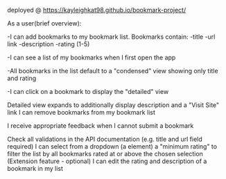 deployed @ https://kayleighkat98.github.io/bookmark-project/

As a user(brief overview):

-I can add bookmarks to my bookmark list. Bookmarks contain: -title -url link -description -rating (1-5)

-I can see a list of my bookmarks when I first open the app

-All bookmarks in the list default to a "condensed" view showing only title and rating

-I can click on a bookmark to display the "detailed" view

Detailed view expands to additionally display description and a "Visit Site" link I can remove bookmarks from my bookmark list

I receive appropriate feedback when I cannot submit a bookmark

Check all validations in the API documentation (e.g. title and url field required) I can select from a dropdown (a element) a "minimum rating" to filter the list by all bookmarks rated at or above the chosen selection (Extension feature - optional) I can edit the rating and description of a bookmark in my list
